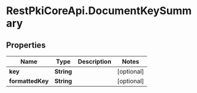 # RestPkiCoreApi.DocumentKeySummary

## Properties
Name | Type | Description | Notes
------------ | ------------- | ------------- | -------------
**key** | **String** |  | [optional] 
**formattedKey** | **String** |  | [optional] 
